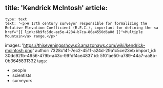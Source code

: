 title: 'Kendrick McIntosh'
article:
  -
    type: text
    text: '<p>A 17th century surveyor responsible for formalizing the Relative Elevation Coefficient (R.E.C.), important for defining the <a href="{{ link:6b9fc5dc-ae5e-4234-b7ca-86a4550d6a0d }}">Multiple Mountain</a> range.</p>'
images: 'https://thiseveningsshow.s3.amazonaws.com/wiki/kendrick-mcintosh.png'
author: 7328c14f-7ec2-4511-a24d-29a1c5ce23eb
import_id: 30dc92fb-4956-479b-a43c-99fdf4ce4837
id: 5f01ae50-a789-44a7-aa8b-0b3645831332
tags:
  - people
  - scientists
  - surveyors
